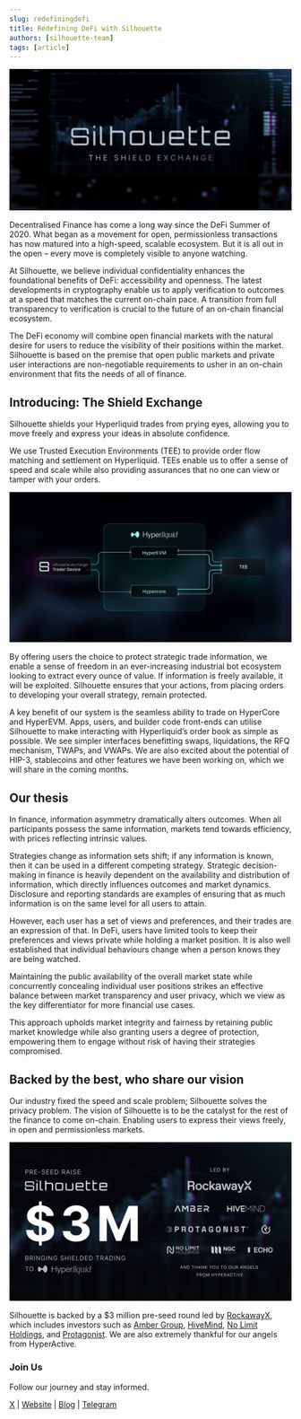 ```yaml
---
slug: redefiningdefi
title: Redefining DeFi with Silhouette
authors: [silhouette-team]
tags: [article]
---
```


![Test image](./images/raise-announcement-banner.png)

Decentralised Finance has come a long way since the DeFi Summer of 2020. What began as a movement for open, permissionless transactions has now matured into a high-speed, scalable ecosystem. But it is all out in the open – every move is completely visible to anyone watching.

At Silhouette, we believe individual confidentiality enhances the foundational benefits of DeFi: accessibility and openness. The latest developments in cryptography enable us to apply verification to outcomes at a speed that matches the current on-chain pace. A transition from full transparency to verification is crucial to the future of an on-chain financial ecosystem.

The DeFi economy will combine open financial markets with the natural desire for users to reduce the visibility of their positions within the market. Silhouette is based on the premise that open public markets and private user interactions are non-negotiable requirements to usher in an on-chain environment that fits the needs of all of finance.

## Introducing: The Shield Exchange
Silhouette shields your Hyperliquid trades from prying eyes, allowing you to move freely and express your ideas in absolute confidence.

We use Trusted Execution Environments (TEE) to provide order flow matching and settlement on Hyperliquid. TEEs enable us to offer a sense of speed and scale while also providing assurances that no one can view or tamper with your orders.

![Test image](./images/diagram.png)

By offering users the choice to protect strategic trade information, we enable a sense of freedom in an ever-increasing industrial bot ecosystem looking to extract every ounce of value. If information is freely available, it will be exploited. Silhouette ensures that your actions, from placing orders to developing your overall strategy, remain protected.

A key benefit of our system is the seamless ability to trade on HyperCore and HyperEVM. Apps, users, and builder code front-ends can utilise Silhouette to make interacting with Hyperliquid’s order book as simple as possible. We see simpler interfaces benefitting swaps, liquidations, the RFQ mechanism, TWAPs, and VWAPs. We are also excited about the potential of HIP-3, stablecoins and other features we have been working on, which we will share in the coming months.

## Our thesis
In finance, information asymmetry dramatically alters outcomes. When all participants possess the same information, markets tend towards efficiency, with prices reflecting intrinsic values.

Strategies change as information sets shift; if any information is known, then it can be used in a different competing strategy. Strategic decision-making in finance is heavily dependent on the availability and distribution of information, which directly influences outcomes and market dynamics. Disclosure and reporting standards are examples of ensuring that as much information is on the same level for all users to attain.

However, each user has a set of views and preferences, and their trades are an expression of that. In DeFi, users have limited tools to keep their preferences and views private while holding a market position. It is also well established that individual behaviours change when a person knows they are being watched.

Maintaining the public availability of the overall market state while concurrently concealing individual user positions strikes an effective balance between market transparency and user privacy, which we view as the key differentiator for more financial use cases.

This approach upholds market integrity and fairness by retaining public market knowledge while also granting users a degree of protection, empowering them to engage without risk of having their strategies compromised.

## Backed by the best, who share our vision
Our industry fixed the speed and scale problem; Silhouette solves the privacy problem. The vision of Silhouette is to be the catalyst for the rest of the finance to come on-chain. Enabling users to express their views freely, in open and permissionless markets.

![Test image](./images/raise-banner.png)

Silhouette is backed by a $3 million pre-seed round led by [RockawayX](https://www.rockawayx.com/), which includes investors such as [Amber Group](https://www.ambergroup.io/), [HiveMind](https://www.hivemind.capital/), [No Limit Holdings](https://nolimitholdings.xyz/), and [Protagonist](https://www.protagonist.co/). We are also extremely thankful for our angels from HyperActive.

### Join Us
Follow our journey and stay informed.

[X](https://x.com/silhouette_ex) | [Website](https://silhouette.exchange/)  | [Blog](https://docs.silhouette.exchange/blog) | [Telegram](https://t.me/silhouette_exchange)